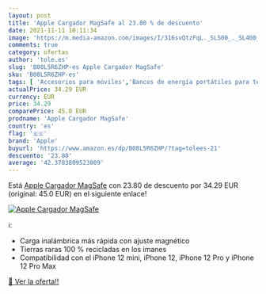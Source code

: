 ```yaml
---
layout: post
title: 'Apple Cargador MagSafe al 23.80 % de descuento'
date: 2021-11-11 10:11:34
image: 'https://m.media-amazon.com/images/I/316svQtzFqL._SL500_._SL400_.jpg'
comments: true
category: ofertas
author: 'tole.es'
slug: 'B08L5R6ZHP-es Apple Cargador MagSafe'
sku: 'B08L5R6ZHP-es'
tags: [ 'Accesorios para móviles','Bancos de energía portátiles para teléfonos móviles','Cargadores para móviles','Comunicación móvil y accesorios','Electrónica','apple', ]
actualPrice: 34.29 EUR
currency: EUR
price: 34.29
comparePrice: 45.0 EUR
prodname: 'Apple Cargador MagSafe'
country: 'es'
flag: '🇪🇸'
brand: 'Apple'
buyurl: 'https://www.amazon.es/dp/B08L5R6ZHP/?tag=tolees-21'
descuento: '23.80'
average: '42.3783809523809'
---
```


Está [Apple Cargador MagSafe](https://www.amazon.es/dp/B08L5R6ZHP/?tag=tolees-21) con 23.80 de descuento por 34.29 EUR (original: 45.0 EUR) en el siguiente enlace!

[![Apple Cargador MagSafe](https://m.media-amazon.com/images/I/316svQtzFqL._SL500_._SL400_.jpg)](https://www.amazon.es/dp/B08L5R6ZHP/?tag=tolees-21)

ℹ️:

- Carga inalámbrica más rápida con ajuste magnético
- Tierras raras 100 % recicladas en los imanes
- Compatibilidad con el iPhone 12 mini, iPhone 12, iPhone 12 Pro y iPhone 12 Pro Max

[🛒 Ver la oferta!!](https://www.amazon.es/dp/B08L5R6ZHP/?tag=tolees-21)
